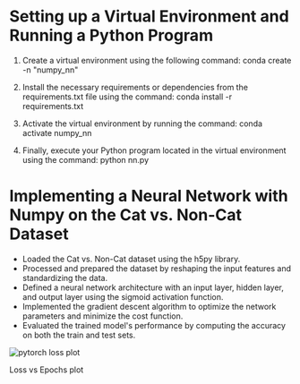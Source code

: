 # Setting up a Virtual Environment and Running a Python Program

1. Create a virtual environment using the following command:
 conda create -n "numpy_nn"


2. Install the necessary requirements or dependencies from the requirements.txt file using the command:
 conda install -r requirements.txt


3. Activate the virtual environment by running the command:
 conda activate numpy_nn


4. Finally, execute your Python program located in the virtual environment using the command:
 python nn.py


# Implementing a Neural Network with Numpy on the Cat vs. Non-Cat Dataset

- Loaded the Cat vs. Non-Cat dataset using the h5py library.
- Processed and prepared the dataset by reshaping the input features and standardizing the data.
- Defined a neural network architecture with an input layer, hidden layer, and output layer using the sigmoid activation function.
- Implemented the gradient descent algorithm to optimize the network parameters and minimize the cost function.
- Evaluated the trained model's performance by computing the accuracy on both the train and test sets.

![pytorch loss plot](https://github.com/aashir023/AI-Summer-Internship/assets/92915317/2d959978-92bf-4142-a94f-d7632b35436a)

Loss vs Epochs plot


